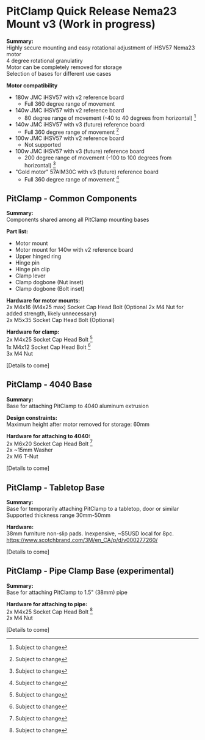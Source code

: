 # PitClamp Quick Release Nema23 Mount v3 (Work in progress)  
**Summary:**  
Highly secure mounting and easy rotational adjustment of iHSV57 Nema23 motor  
4 degree rotational granulatiry  
Motor can be completely removed for storage  
Selection of bases for different use cases

**Motor compatibility**  
- 180w JMC iHSV57 with v2 reference board  
  - Full 360 degree range of movement
- 140w JMC iHSV57 with v2 reference board
  - 80 degree range of movement (-40 to 40 degrees from horizontal) [^1]
- 140w JMC iHSV57 with v3 (future) reference board
  - Full 360 degree range of movement [^1]
- 100w JMC iHSV57 with v2 reference board
  - Not supported
- 100w JMC iHSV57 with v3 (future) reference board
  - 200 degree range of movement (-100 to 100 degrees from horizontal) [^1]  
- "Gold motor" 57AIM30C with v3 (future) reference board
  - Full 360 degree range of movement [^1]


## PitClamp - Common Components
**Summary:**  
Components shared among all PitClamp mounting bases

**Part list:**
- Motor mount
- Motor mount for 140w with v2 reference board
- Upper hinged ring
- Hinge pin
- Hinge pin clip
- Clamp lever
- Clamp dogbone (Nut inset)
- Clamp dogbone (Bolt inset)

**Hardware for motor mounts:**  
2x M4x16 (M4x25 max) Socket Cap Head Bolt (Optional 2x M4 Nut for added strength, likely unnecessary)  
2x M5x35 Socket Cap Head Bolt (Optional)  

**Hardware for clamp:**  
2x M4x25 Socket Cap Head Bolt [^1]  
1x M4x12 Socket Cap Head Bolt [^1]  
3x M4 Nut  

[Details to come]  

## PitClamp - 4040 Base
**Summary:**  
Base for attaching PitClamp to 4040 aluminum extrusion  

**Design constraints:**  
Maximum height after motor removed for storage: 60mm  


**Hardware for attaching to 4040:**  
2x M6x20 Socket Cap Head Bolt [^1]  
2x ~15mm Washer  
2x M6 T-Nut  

[Details to come]  

## PitClamp - Tabletop Base  
**Summary:**  
Base for temporarily attaching PitClamp to a tabletop, door or similar  
Supported thickness range 30mm-50mm  

**Hardware:**  
38mm furniture non-slip pads. Inexpensive, ~$5USD local for 8pc.  
https://www.scotchbrand.com/3M/en_CA/p/d/v000277260/

[Details to come]  

## PitClamp - Pipe Clamp Base (experimental)  
**Summary:**  
Base for attaching PitClamp to 1.5" (38mm) pipe  

**Hardware for attaching to pipe:**  
2x M4x25 Socket Cap Head Bolt [^1]  
2x M4 Nut  

[Details to come]  




[^1]: Subject to change
